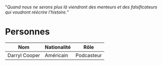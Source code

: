 "*Quand nous ne serons plus là viendront des menteurs et des falsificateurs qui voudront réécrire l'histoire.*"
# Personnes

| Nom           | Nationalité | Rôle       |
| ------------- | ----------- | ---------- |
| Darryl Cooper | Américain   | Podcasteur |
